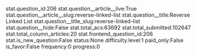 stat.question_id:206
stat.question__article__live:True
stat.question__article__slug:reverse-linked-list
stat.question__title:Reverse Linked List
stat.question__title_slug:reverse-linked-list
stat.question__hide:False
stat.total_acs:63692
stat.total_submitted:102647
stat.total_column_articles:20
stat.frontend_question_id:206
stat.is_new_question:False
status:None
difficulty.level:1
paid_only:False
is_favor:False
frequency:0
progress:0

